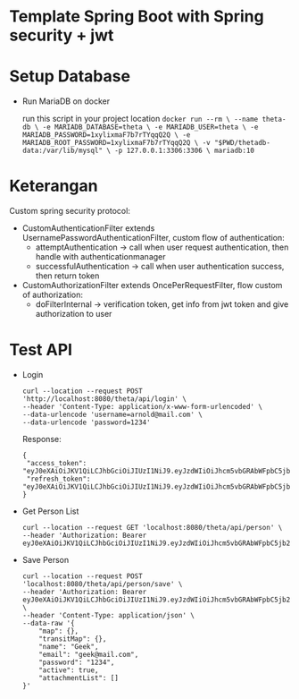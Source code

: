 # Template Spring Boot with Spring security + jwt

# Setup Database #

* Run MariaDB on docker

   run this script in your project location
      ```
      docker run --rm \
      --name theta-db \
      -e MARIADB_DATABASE=theta \
      -e MARIADB_USER=theta \
      -e MARIADB_PASSWORD=1xylixmaF7b7rTYqqQ2Q \
      -e MARIADB_ROOT_PASSWORD=1xylixmaF7b7rTYqqQ2Q \
      -v "$PWD/thetadb-data:/var/lib/mysql" \
      -p 127.0.0.1:3306:3306 \
      mariadb:10
      ```

# Keterangan #

Custom spring security protocol:

* CustomAuthenticationFilter extends UsernamePasswordAuthenticationFilter, custom flow of authentication:
   * attemptAuthentication -> call when user request authentication, then handle with
     authenticationmanager
   * successfulAuthentication -> call when user authentication success, then return token
* CustomAuthorizationFilter extends OncePerRequestFilter, flow custom of authorization:
   * doFilterInternal -> verification token, get info from jwt token and give authorization to user

# Test API #

* Login 

   ```
   curl --location --request POST 'http://localhost:8080/theta/api/login' \
   --header 'Content-Type: application/x-www-form-urlencoded' \
   --data-urlencode 'username=arnold@mail.com' \
   --data-urlencode 'password=1234'
   ```

   Response: 
   ```
   {
    "access_token": "eyJ0eXAiOiJKV1QiLCJhbGciOiJIUzI1NiJ9.eyJzdWIiOiJhcm5vbGRAbWFpbC5jb20iLCJyb2xlcyI6WyJST0xFX0FETUlOIiwiUk9MRV9URU5BTlQiLCJST0xFX1VTRVIiXSwiaXNzIjoiaHR0cDovL2xvY2FsaG9zdDo4MDgwL3RoZXRhL2FwaS9sb2dpbiIsImV4cCI6MTYzMzMxNDEwMiwiZW1haWwiOiJ1c2VyZW1haWwifQ.RW8q8aMHPUQL6zAZISigWB87htzS2sUm8VMv8qkcCso",
    "refresh_token": "eyJ0eXAiOiJKV1QiLCJhbGciOiJIUzI1NiJ9.eyJzdWIiOiJhcm5vbGRAbWFpbC5jb20iLCJpc3MiOiJodHRwOi8vbG9jYWxob3N0OjgwODAvdGhldGEvYXBpL2xvZ2luIiwiZXhwIjoxNjMzMzE1MzAyfQ.0uNHb2on42ZSveBOOGvPVwLLTvIsxXN6mwYKl9I1UYE"
   }
   ```
  
* Get Person List

   ```
   curl --location --request GET 'localhost:8080/theta/api/person' \
   --header 'Authorization: Bearer eyJ0eXAiOiJKV1QiLCJhbGciOiJIUzI1NiJ9.eyJzdWIiOiJhcm5vbGRAbWFpbC5jb20iLCJyb2xlcyI6WyJST0xFX0FETUlOIiwiUk9MRV9URU5BTlQiLCJST0xFX1VTRVIiXSwiaXNzIjoiaHR0cDovL2xvY2FsaG9zdDo4MDgwL3RoZXRhL2FwaS9sb2dpbiIsImV4cCI6MTYzMzMxMTU3NCwiZW1haWwiOiJ1c2VyZW1haWwifQ.9Hh04dscYErAJ9zwFxMtyOMzTA5tc1B1bwDtcQJ1kFc'
   ```
  
* Save Person

   ```
   curl --location --request POST 'localhost:8080/theta/api/person/save' \
   --header 'Authorization: Bearer eyJ0eXAiOiJKV1QiLCJhbGciOiJIUzI1NiJ9.eyJzdWIiOiJhcm5vbGRAbWFpbC5jb20iLCJyb2xlcyI6WyJST0xFX0FETUlOIiwiUk9MRV9URU5BTlQiLCJST0xFX1VTRVIiXSwiaXNzIjoiaHR0cDovL2xvY2FsaG9zdDo4MDgwL3RoZXRhL2FwaS9sb2dpbiIsImV4cCI6MTYzMzMxNDEwMiwiZW1haWwiOiJ1c2VyZW1haWwifQ.RW8q8aMHPUQL6zAZISigWB87htzS2sUm8VMv8qkcCso' \
   --header 'Content-Type: application/json' \
   --data-raw '{
       "map": {},
       "transitMap": {},
       "name": "Geek",
       "email": "geek@mail.com",
       "password": "1234",
       "active": true,
       "attachmentList": []
   }'
   ```